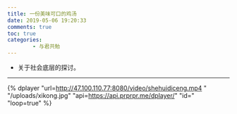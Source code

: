 ```yaml
---
title: 一份美味可口的鸡汤
date: 2019-05-06 19:20:33
comments: true
toc: true
categories:
        - 与君共勉
---
```

   *  关于社会底层的探讨。
   <!--more-->

---
{% dplayer "url=http://47.100.110.77:8080/video/shehuidiceng.mp4 " "/uploads/xikong.jpg" "api=https://api.prprpr.me/dplayer/" "id=" "loop=true" %}
